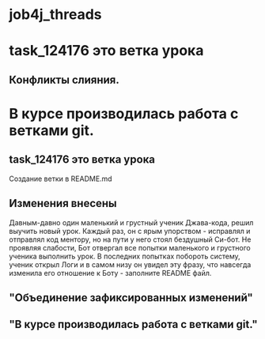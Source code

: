 # job4j_threads
# task_124176 это ветка урока
## Конфликты слияния.
# В курсе производилась работа с ветками git.
## task_124176 это ветка урока
 Создание ветки в README.md
## Изменения внесены



Давным-давно один маленький и грустный ученик Джава-кода, 
решил выучить новый урок. Каждый раз, он с ярым упорством - исправлял и отправлял
код ментору, но на пути у него стоял бездушный Си-бот. Не проявляя слабости, Бот 
отвергал все попытки маленького и грустного ученика выполнить урок. В последних попытках побороть
систему, ученик открыл Логи и в самом низу он увидел эту фразу, что навсегда изменила его 
отношение к Боту - заполните README файл.

## "Объединение зафиксированных изменений"
## "В курсе производилась работа с ветками git."


